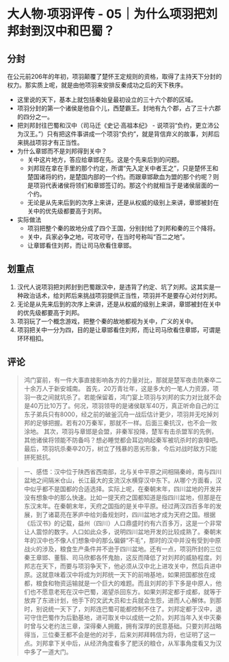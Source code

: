
# 大人物·项羽评传 - 05｜为什么项羽把刘邦封到汉中和巴蜀？

## 分封

在公元前206年的年初，项羽颠覆了楚怀王定规则的资格，取得了主持天下分封的权力。那实质上呢，就是由他项羽来安排反秦成功之后的天下秩序。

- 这里说的天下，基本上就包括秦始皇最初设立的三十六个郡的区域。
- 项羽分封的第一个诸侯是他自个儿，西楚霸王。封地有九个郡，占了三十六郡的四分之一。
- 把刘邦封往巴蜀和汉中（司马迁《史记·高祖本纪》 - 说项羽“负约，更立沛公为汉王。”）只有把这件事讲成一个项羽“负约”，就是背信弃义的故事，刘邦后来挑战项羽才有正当性。
- 为什么章邯而不是刘邦得到关中？
	+ 关中这片地方，答应给章邯在先。这是个先来后到的问题。
	+ 刘邦现在拿在手里的那个约定，所谓“先入定关中者王之”，只是楚怀王和楚国诸将的约，是楚国内部的一个约。而跟章邯歃血为盟的那个约呢？则是项羽代表诸侯将领们和章邯签订的。那这个约就相当于是诸侯层面的一个约。
	+ 无论是从先来后到的次序上来讲，还是从权威的级别上来讲，章邯被封在关中的优先级都要高于刘邦。
- 实际做法
	+ 项羽把整个秦的故地分成了四个王国，分别封给了刘邦和秦的三个降将。
	+ 关中，兵家必争之地，可攻可守，在当时号称叫“百二之地”。
	+ 让章邯看住刘邦，而让司马欣看住章邯。


## 划重点

1. 汉代人说项羽把刘邦封到巴蜀跟汉中，是违背了约定、坑了刘邦。这其实是一种政治话术，给刘邦后来挑战项羽提供正当性，项羽并不是要存心对付刘邦。  
2. 无论是从先来后到的次序上来讲，还是从权威的级别上来讲，章邯被封在关中的优先级都要高于刘邦。  
3. 项羽玩了一个概念游戏，把整个秦的故地都视为关中，广义的关中。  
4. 项羽把关中一分为四，目的是让章邯看住刘邦，而让司马欣看住章邯，可谓是环环相扣。


## 评论

> 鸿门宴前，有一件大事直接影响各方的力量对比，那就是楚军夜击阬秦卒二十余万人于新安城南。 首先，20万青壮年，这是多大的一笔人力资源，项羽一夜之间就坑杀了。若能保留着，鸿门宴上项羽与刘邦的实力对比就不会是40万比10万了。何况，项羽领导的是诸侯联军40万，真正听命自己的江东子弟兵只有8000，经之前的破釜沉舟一战后估计更少，项羽并无吃掉刘邦的足够把握。若有20万秦军，那就不一样。后面三秦抗汉，也不会一败涂地。 其次，项羽与章邯是会盟，非秦军投降，楚军有击杀盟军的先例，其他诸侯将领能不防备吗？想必睡觉都会耳边响起秦军被坑杀时的哀嚎吧。 最后，项羽坑杀秦卒20万，树立了残暴的恶劣形象，今后对战时敌方只能拼死抵抗。

> 一、感悟：汉中位于陕西省西南部，北与关中平原之间相隔秦岭，南与四川盆地之间隔米仓山，长江最大的支流汉水横穿汉中东下。从哪个方面看，汉中似乎都不是国都的合适选择。实际上呢，在秦朝末年，四川盆地的开发并没有想象中的那么快速。比如一提天府之国都知道是指四川盆地，但那是在东汉末年。在秦朝末年，天府之国指的是关中平原。经过两汉四百多年的发展，到了诸葛亮在茅庐中给刘备规划时，四川盆地才成为天府之国。根据《后汉书》的记载，益州（四川）人口鼎盛时约有六百多万，这是一个非常让人震惊的数字。人口如此众多，说明四川盆地开发的比较成熟了。秦朝末年的汉中也不像人们想象中的那么偏僻“不毛”，那时的汉中并没有受到中原战火的涉及，粮食生产条件并不逊于四川盆地。还有一点，项羽所封的三位秦王章邯、董翳、司马欣都各怀鬼胎，这反而降低了对刘邦的威胁程度。刘邦志在天下，而要与项羽争天下，他必须从汉中北上进攻关中，然后兵进中原。这就意味着汉中将成为刘邦统一天下的前哨基地，如果把国都放在成都，粮食和物资运输就是一个巨大的难题。而且刘邦的手下多是中原人，他们也不愿意老死在汉中巴蜀，渴望杀回东方。如果刘邦定都于成都，就等于放弃了东进计划，他手下的文武大员和士兵就会生怨，进而人心解体。到那时，别说统一天下了，刘邦连巴蜀可能都控制不住了。刘邦定都于汉中，退可守住巴蜀作为后勤基地，进可取关中以成统一之阶。​刘邦当年入关中灭秦时曾与父老约法三章，深得秦人拥戴，拥有深厚的民意基础。只要刘邦战略得当，三位秦王都不会是他的对手，后来刘邦拜韩信为将，也证明了这一点。刘邦拿下关中后，从经济角度看多了肥沃的粮仓，从军事角度看又为汉中多了一道大门。 








